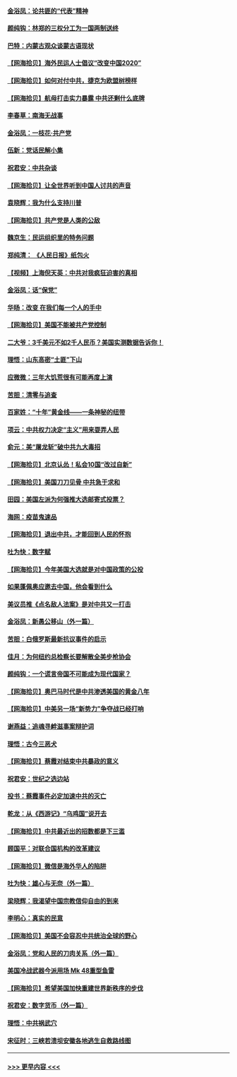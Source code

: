 #### [金浴凤：论共匪的“代表”精神](../pages/nsc993/n12377546.md?t=09032251) 
#### [颜纯钩：林郑的三权分工为一国两制送终](../pages/nsc993/n12377306.md?t=09032251) 
#### [巴特：内蒙古观众谈蒙古语现状](../pages/nsc993/n12376923.md?t=09032251) 
#### [【网海拾贝】海外民运人士倡议“改变中国2020”](../pages/nsc993/n12376682.md?t=09032251) 
#### [【网海拾贝】如何对付中共，捷克为欧盟树榜样](../pages/nsc993/n12374209.md?t=09032251) 
#### [【网海拾贝】航母打击实力暴露 中共还剩什么底牌](../pages/nsc993/n12371825.md?t=09032251) 
#### [李春草：南海无战事](../pages/nsc993/n12371159.md?t=09032251) 
#### [金浴凤：一枝花·共产党](../pages/nsc993/n12368757.md?t=09032251) 
#### [伍新：党话民解小集](../pages/nsc993/n12366907.md?t=09032251) 
#### [祝君安：中共杂谈](../pages/nsc993/n12366076.md?t=09032251) 
#### [【网海拾贝】让全世界听到中国人讨共的声音](../pages/nsc993/n12365569.md?t=09032251) 
#### [袁晓辉：我为什么支持川普](../pages/nsc993/n12362670.md?t=09032251) 
#### [【网海拾贝】共产党是人类的公敌](../pages/nsc993/n12363182.md?t=09032251) 
#### [魏京生：民运组织里的特务问题](../pages/nsc993/n12363010.md?t=09032251) 
#### [郑纯清： 《人民日报》纸包火](../pages/nsc993/n12362706.md?t=09032251) 
#### [【视频】上海倪天英：中共对我疯狂迫害的真相](../pages/nsc993/n12356341.md?t=09032251) 
#### [金浴凤：话“保党”](../pages/nsc993/n12361867.md?t=09032251) 
#### [华旸：改变 在我们每一个人的手中](../pages/nsc993/n12361774.md?t=09032251) 
#### [【网海拾贝】美国不能被共产党控制](../pages/nsc993/n12360271.md?t=09032251) 
#### [二大爷：3千美元不如2千人民币？美国实测数据告诉你！](../pages/nsc993/n12358563.md?t=09032251) 
#### [理悟：山东高密“土匪”下山](../pages/nsc993/n12358535.md?t=09032251) 
#### [应微微：三年大饥荒很有可能再度上演](../pages/nsc993/n12358523.md?t=09032251) 
#### [苦胆：清零与追查](../pages/nsc993/n12358501.md?t=09032251) 
#### [百家姓：“十年”黄金线——一条神秘的纽带](../pages/nsc993/n12358319.md?t=09032251) 
#### [项云：中共权力决定“主义”用来耍弄人民](../pages/nsc993/n12358172.md?t=09032251) 
#### [俞元：美“屠龙斩”破中共九大毒招](../pages/nsc993/n12357822.md?t=09032251) 
#### [【网海拾贝】北京认怂！私会10国“改过自新”](../pages/nsc993/n12357784.md?t=09032251) 
#### [【网海拾贝】美国刀刀见骨 中共急于求和](../pages/nsc993/n12355511.md?t=09032251) 
#### [田园：美国左派为何强推大选邮寄式投票？](../pages/nsc993/n12352963.md?t=09032251) 
#### [海网：疫苗鬼速品](../pages/nsc993/n12354438.md?t=09032251) 
#### [【网海拾贝】退出中共，才能回到人民的怀抱](../pages/nsc993/n12352634.md?t=09032251) 
#### [吐为快：数字赋](../pages/nsc993/n12352317.md?t=09032251) 
#### [【网海拾贝】今年美国大选就是对中国政策的公投](../pages/nsc993/n12350973.md?t=09032251) 
#### [如果蓬佩奥应邀去中国，他会看到什么](../pages/nsc993/n12350945.md?t=09032251) 
#### [美议员推《点名敌人法案》是对中共又一打击](../pages/nsc993/n12350765.md?t=09032251) 
#### [金浴凤：新愚公移山（外一篇）](../pages/nsc993/n12350253.md?t=09032251) 
#### [苦胆：白俄罗斯最新抗议事件的启示](../pages/nsc993/n12349989.md?t=09032251) 
#### [佳月：为何纽约总检察长要解散全美步枪协会](../pages/nsc993/n12349939.md?t=09032251) 
#### [颜纯钩：一个谎言帝国不可能成为现代国家？](../pages/nsc993/n12349898.md?t=09032251) 
#### [【网海拾贝】奥巴马时代是中共渗透美国的黄金八年](../pages/nsc993/n12349284.md?t=09032251) 
#### [【网海拾贝】中美另一场“新势力”争夺战已经打响](../pages/nsc993/n12346998.md?t=09032251) 
#### [谢燕益：追魂寻衅滋事案辩护词](../pages/nsc993/n12346892.md?t=09032251) 
#### [理悟：古今三恶犬](../pages/nsc993/n12345190.md?t=09032251) 
#### [【网海拾贝】蔡霞对结束中共暴政的意义](../pages/nsc993/n12344263.md?t=09032251) 
#### [祝君安：世纪之选边站](../pages/nsc993/n12342382.md?t=09032251) 
#### [投书：蔡霞事件必定加速中共的灭亡](../pages/nsc993/n12341881.md?t=09032251) 
#### [乾龙：从《西游记》“乌鸡国”说开去](../pages/nsc993/n12341690.md?t=09032251) 
#### [【网海拾贝】中共最近出的招数都是下三滥](../pages/nsc993/n12341593.md?t=09032251) 
#### [顾国平：对联合国机构的改革建议](../pages/nsc993/n12339928.md?t=09032251) 
#### [【网海拾贝】微信是海外华人的陷阱](../pages/nsc993/n12338868.md?t=09032251) 
#### [吐为快：雄心与无奈（外一篇）](../pages/nsc993/n12338132.md?t=09032251) 
#### [梁晓辉：我渴望中国宗教信仰自由的到来](../pages/nsc993/n12336657.md?t=09032251) 
#### [李明心：真实的民意](../pages/nsc993/n12336089.md?t=09032251) 
#### [【网海拾贝】美国不会容忍中共统治全球的野心](../pages/nsc993/n12336063.md?t=09032251) 
#### [金浴凤：党和人民的刀肉关系（外一篇）](../pages/nsc993/n12335834.md?t=09032251) 
#### [美国冷战武器今派用场 Mk 48重型鱼雷](../pages/nsc993/n12335354.md?t=09032251) 
#### [【网海拾贝】希望美国加快重建世界新秩序的步伐](../pages/nsc993/n12334224.md?t=09032251) 
#### [祝君安：数字货币（外一篇）](../pages/nsc993/n12334186.md?t=09032251) 
#### [理悟：中共祸武穴](../pages/nsc993/n12333962.md?t=09032251) 
#### [宋征时：三峡若溃坝安徽各地逃生自救路线图](../pages/nsc993/n12332450.md?t=09032251) 

----
#### [ >>> 更早内容 <<< ](../indexes/nsc993-earlier.md)
